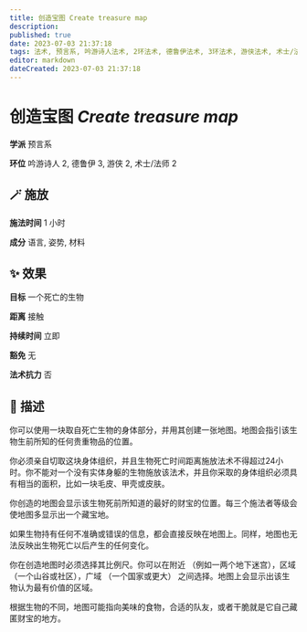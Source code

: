 ```yaml
---
title: 创造宝图 Create treasure map
description: 
published: true
date: 2023-07-03 21:37:18
tags: 法术, 预言系, 吟游诗人法术, 2环法术, 德鲁伊法术, 3环法术, 游侠法术, 术士/法师法术
editor: markdown
dateCreated: 2023-07-03 21:37:18
---
```


# **创造宝图** *Create treasure map*

**学派** 预言系 

**环位** 吟游诗人 2, 德鲁伊 3, 游侠 2, 术士/法师 2

## 🪄 施放

**施法时间** 1 小时

**成分** 语言, 姿势, 材料

## ✨ 效果 

**目标** 一个死亡的生物 

**距离** 接触  

**持续时间** 立即 

**豁免** 无

**法术抗力** 否

## 📖 描述

你可以使用一块取自死亡生物的身体部分，并用其创建一张地图。地图会指引该生物生前所知的任何贵重物品的位置。

你必须亲自切取这块身体组织，并且生物死亡时间距离施放法术不得超过24小时。你不能对一个没有实体身躯的生物施放该法术，并且你采取的身体组织必须具有相当的面积，比如一块毛皮、甲壳或皮肤。

你创造的地图会显示该生物死前所知道的最好的财宝的位置。每三个施法者等级会使地图多显示出一个藏宝地。

如果生物持有任何不准确或错误的信息，都会直接反映在地图上。同样，地图也无法反映出生物死亡以后产生的任何变化。

你在创造地图时必须选择其比例尺。你可以在附近 （例如一两个地下迷宫），区域 （一个山谷或社区），广域 （一个国家或更大） 之间选择。地图上会显示出该生物认为最有价值的区域。

根据生物的不同，地图可能指向美味的食物，合适的队友，或者干脆就是它自己藏匿财宝的地方。
    